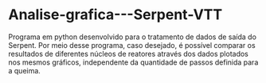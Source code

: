 # Analise-grafica---Serpent-VTT
Programa em python desenvolvido para o tratamento de dados de saída do Serpent.
Por meio desse programa, caso desejado, é possível comparar os resultados de diferentes núcleos de reatores
através dos dados plotados nos mesmos gráficos, independente da quantidade de passos definida para a queima.
